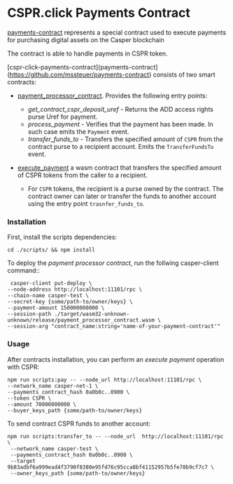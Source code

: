 # CSPR.click Payments Contract

[payments-contract](https://github.com/mssteuer/payments-contract) represents a special contract used to execute payments for purchasing digital assets on the Casper blockchain

The contract is able to handle payments in CSPR token.

[cspr-click-payments-contract](payments-contract](https://github.com/mssteuer/payments-contract) consists of two smart contracts:
 - [payment_processor_contract](./payments/bin/payment_processor_contract.rs). Provides the following entry points:
   - *get_contract_cspr_deposit_uref* - Returns the ADD access rights purse Uref for payment.
   - *process_payment* - Verifies that the payment has been made. In such case emits the `Payment` event.
   - *transfer_funds_to* - Transfers the specified amount of `CSPR` from the contract purse to a recipient account. Emits the `TransferFundsTo` event.

- [execute_payment](./payments/bin/execute_payment.rs) a wasm contract that transfers the specified amount of CSPR tokens from the caller to a recipient. 

  * For `CSPR` tokens, the recipient is a purse owned by the contract. The contract owner can later or transfer the funds to another account using the entry point `trasnfer_funds_to`.


### Installation

First, install the scripts dependencies:

```shell
cd ./scripts/ && npm install
```

To deploy the *payment processor contract*, run the follwing casper-client command::

```shell
 casper-client put-deploy \
--node-address http://localhost:11101/rpc \
--chain-name casper-test \
--secret-key {some/path-to/owner/keys} \
--payment-amount 150000000000 \
--session-path ./target/wasm32-unknown-unknown/release/payment_processor_contract.wasm \
--session-arg "contract_name:string='name-of-your-payment-contract'"
```

### Usage 

After contracts installation, you can perform an *execute payment* operation with CSPR:

```shell
npm run scripts:pay -- --node_url http://localhost:11101/rpc \
--network_name casper-net-1 \
--payments_contract_hash 0a0b0c..0900 \
--token CSPR \
--amount 70000000000 \
--buyer_keys_path {some/path-to/owner/keys}
```

To send contract CSPR funds to another account:

```shell
npm run scripts:transfer_to -- --node_url  http://localhost:11101/rpc \
 --network_name casper-test \
 --payments_contract_hash 0a0b0c..0900 \
 --target 9b83adbf6a999ead4f3790f8380e95fd76c95cca8bf41152957b5fe78b9cf7c7 \
 --owner_keys_path {some/path-to/owner/keys}
```
